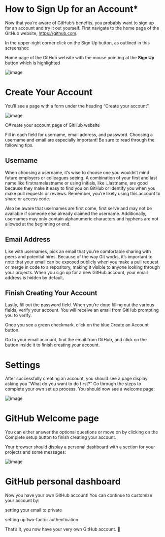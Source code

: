 # How to Sign Up for an Account*
Now that you’re aware of GitHub’s benefits, you probably want to sign up for an account and try it out yourself. First navigate to the home page of the GitHub website, https://github.com.

In the upper-right corner click on the Sign Up button, as outlined in this screenshot:

Home page of the GitHub website with the mouse pointing at the **Sign Up** button which is highlighted

![image](https://github.com/subs007/micro-training-subs-installations/assets/19824357/75d738e6-9a5c-4542-a8b8-53a735832f01)


# Create Your Account
You’ll see a page with a form under the heading “Create your account”.

![image](https://github.com/subs007/micro-training-subs-installations/assets/19824357/b330c1dd-1e2b-44ee-8933-f9b98179a300)


C# reate your account page of GitHub website

Fill in each field for username, email address, and password. Choosing a username and email are especially important! Be sure to read through the following tips.

## Username
When choosing a username, it’s wise to choose one you wouldn’t mind future employers or colleagues seeing. A combination of your first and last name like firstnamelastname or using initials, like i_lastname, are good because they make it easy to find you on GitHub or identify you when you make pull requests or reviews. Remember, you’re likely using this account to share or access code.

Also be aware that usernames are first come, first serve and may not be available if someone else already claimed the username. Additionally, usernames may only contain alphanumeric characters and hyphens are not allowed at the beginning or end.

## Email Address
Like with usernames, pick an email that you’re comfortable sharing with peers and potential hires. Because of the way Git works, it’s important to note that your email can be exposed publicly when you make a pull request or merge in code to a repository, making it visible to anyone looking through your projects. When you sign up for a new GitHub account, your email address is hidden by default.

## Finish Creating Your Account
Lastly, fill out the password field. When you’re done filling out the various fields, verify your account. You will receive an email from GitHub prompting you to verify.

Once you see a green checkmark, click on the blue Create an Account button.

Go to your email account, find the email from GitHub, and click on the button inside it to finish creating your account.

# Settings
After successfully creating an account, you should see a page display asking you “What do you want to do first?” Go through the steps to complete your own set up process. You should now see a welcome page:

![image](https://github.com/subs007/micro-training-subs-installations/assets/19824357/1b3ea2db-73c4-4d29-adb2-f49473154206)


# GitHub Welcome page

You can either answer the optional questions or move on by clicking on the Complete setup button to finish creating your account.

Your browser should display a personal dashboard with a section for your projects and some messages:

![image](https://github.com/subs007/micro-training-subs-installations/assets/19824357/3af484c0-83e6-4608-b0e3-dc1546db244c)


# GitHub personal dashboard

Now you have your own GitHub account! You can continue to customize your account by:

setting your email to private

setting up two-factor authentication

That’s it, you now have your very own GitHub account. 🎉
